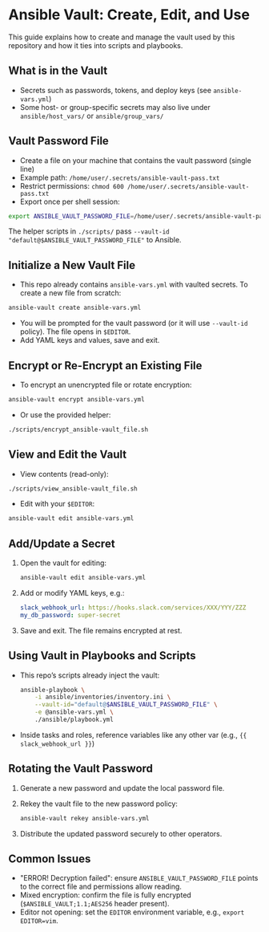 # Ansible Vault: Create, Edit, and Use

This guide explains how to create and manage the vault used by this repository and how it ties into scripts and playbooks.

## What is in the Vault

- Secrets such as passwords, tokens, and deploy keys (see `ansible-vars.yml`)
- Some host- or group-specific secrets may also live under `ansible/host_vars/` or `ansible/group_vars/`

## Vault Password File

- Create a file on your machine that contains the vault password (single line)
- Example path: `/home/user/.secrets/ansible-vault-pass.txt`
- Restrict permissions: `chmod 600 /home/user/.secrets/ansible-vault-pass.txt`
- Export once per shell session:

```bash
export ANSIBLE_VAULT_PASSWORD_FILE=/home/user/.secrets/ansible-vault-pass.txt
```

The helper scripts in `./scripts/` pass `--vault-id "default@$ANSIBLE_VAULT_PASSWORD_FILE"` to Ansible.

## Initialize a New Vault File

- This repo already contains `ansible-vars.yml` with vaulted secrets. To create a new file from scratch:

```bash
ansible-vault create ansible-vars.yml
```

- You will be prompted for the vault password (or it will use `--vault-id` policy). The file opens in `$EDITOR`.
- Add YAML keys and values, save and exit.

## Encrypt or Re-Encrypt an Existing File

- To encrypt an unencrypted file or rotate encryption:

```bash
ansible-vault encrypt ansible-vars.yml
```

- Or use the provided helper:

```bash
./scripts/encrypt_ansible-vault_file.sh
```

## View and Edit the Vault

- View contents (read-only):

```bash
./scripts/view_ansible-vault_file.sh
```

- Edit with your `$EDITOR`:

```bash
ansible-vault edit ansible-vars.yml
```

## Add/Update a Secret

1. Open the vault for editing:

   ```bash
   ansible-vault edit ansible-vars.yml
   ```

2. Add or modify YAML keys, e.g.:

   ```yaml
   slack_webhook_url: https://hooks.slack.com/services/XXX/YYY/ZZZ
   my_db_password: super-secret
   ```

3. Save and exit. The file remains encrypted at rest.

## Using Vault in Playbooks and Scripts

- This repo’s scripts already inject the vault:

  ```bash
  ansible-playbook \
      -i ansible/inventories/inventory.ini \
      --vault-id="default@$ANSIBLE_VAULT_PASSWORD_FILE" \
      -e @ansible-vars.yml \
      ./ansible/playbook.yml
  ```

- Inside tasks and roles, reference variables like any other var (e.g., `{{ slack_webhook_url }}`)

## Rotating the Vault Password

1. Generate a new password and update the local password file.
2. Rekey the vault file to the new password policy:

   ```bash
   ansible-vault rekey ansible-vars.yml
   ```

3. Distribute the updated password securely to other operators.

## Common Issues

- "ERROR! Decryption failed": ensure `ANSIBLE_VAULT_PASSWORD_FILE` points to the correct file and permissions allow reading.
- Mixed encryption: confirm the file is fully encrypted (`$ANSIBLE_VAULT;1.1;AES256` header present).
- Editor not opening: set the `EDITOR` environment variable, e.g., `export EDITOR=vim`.
